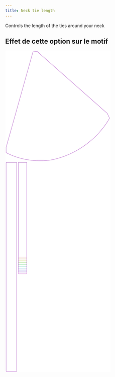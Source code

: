 ```yaml
---
title: Neck tie length
---
```


Controls the length of the ties around your neck


## Effet de cette option sur le motif
![Cette image montre l'effet de cette option en superposant plusieurs variantes qui ont une valeur différente pour cette option](bee_necktielength_sample.svg "Effet de cette option sur le motif")